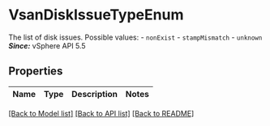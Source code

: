 # VsanDiskIssueTypeEnum

The list of disk issues.  Possible values: - `nonExist` - `stampMismatch` - `unknown`  ***Since:*** vSphere API 5.5 

## Properties
Name | Type | Description | Notes
------------ | ------------- | ------------- | -------------

[[Back to Model list]](../README.md#documentation-for-models) [[Back to API list]](../README.md#documentation-for-api-endpoints) [[Back to README]](../README.md)


